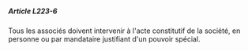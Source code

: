 ##### Article L223-6

Tous les associés doivent intervenir à l'acte constitutif de la société, en personne ou par mandataire justifiant d'un pouvoir spécial.

